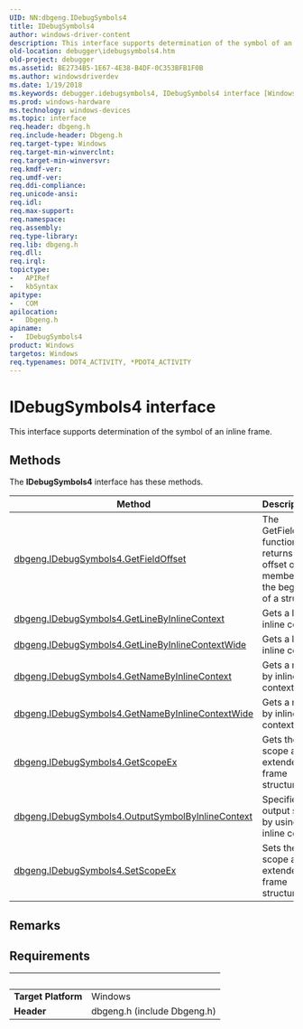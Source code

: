 ```yaml
---
UID: NN:dbgeng.IDebugSymbols4
title: IDebugSymbols4
author: windows-driver-content
description: This interface supports determination of the symbol of an inline frame.
old-location: debugger\idebugsymbols4.htm
old-project: debugger
ms.assetid: BE2734B5-1E67-4E38-B4DF-0C353BFB1F0B
ms.author: windowsdriverdev
ms.date: 1/19/2018
ms.keywords: debugger.idebugsymbols4, IDebugSymbols4 interface [Windows Debugging], IDebugSymbols4 interface [Windows Debugging], described, IDebugSymbols4, dbgeng/IDebugSymbols4
ms.prod: windows-hardware
ms.technology: windows-devices
ms.topic: interface
req.header: dbgeng.h
req.include-header: Dbgeng.h
req.target-type: Windows
req.target-min-winverclnt: 
req.target-min-winversvr: 
req.kmdf-ver: 
req.umdf-ver: 
req.ddi-compliance: 
req.unicode-ansi: 
req.idl: 
req.max-support: 
req.namespace: 
req.assembly: 
req.type-library: 
req.lib: dbgeng.h
req.dll: 
req.irql: 
topictype:
-	APIRef
-	kbSyntax
apitype:
-	COM
apilocation:
-	Dbgeng.h
apiname:
-	IDebugSymbols4
product: Windows
targetos: Windows
req.typenames: DOT4_ACTIVITY, *PDOT4_ACTIVITY
---
```


# IDebugSymbols4 interface

This interface supports determination of the symbol of an inline frame.

## Methods

<p>The <b>IDebugSymbols4</b> interface has these methods.</p>

| Method | Description |
| ---- |:---- |
| [dbgeng.IDebugSymbols4.GetFieldOffset](nf-dbgeng-idebugsymbols4-getfieldoffset.md) | The GetFieldOffset function returns the offset of a member from the beginning of a structure. |
| [dbgeng.IDebugSymbols4.GetLineByInlineContext](nf-dbgeng-idebugsymbols4-getlinebyinlinecontext.md) | Gets a line by inline context. |
| [dbgeng.IDebugSymbols4.GetLineByInlineContextWide](nf-dbgeng-idebugsymbols4-getlinebyinlinecontextwide.md) | Gets a line by inline context. |
| [dbgeng.IDebugSymbols4.GetNameByInlineContext](nf-dbgeng-idebugsymbols4-getnamebyinlinecontext.md) | Gets a name by inline context. |
| [dbgeng.IDebugSymbols4.GetNameByInlineContextWide](nf-dbgeng-idebugsymbols4-getnamebyinlinecontextwide.md) | Gets a name by inline context. |
| [dbgeng.IDebugSymbols4.GetScopeEx](nf-dbgeng-idebugsymbols4-getscopeex.md) | Gets the scope as an extended frame structure. |
| [dbgeng.IDebugSymbols4.OutputSymbolByInlineContext](nf-dbgeng-idebugsymbols4-outputsymbolbyinlinecontext.md) | Specifies an output symbol by using an inline context. |
| [dbgeng.IDebugSymbols4.SetScopeEx](nf-dbgeng-idebugsymbols4-setscopeex.md) | Sets the scope as an extended frame structure. |

## Remarks



## Requirements
| &nbsp; | &nbsp; |
| ---- |:---- |
| **Target Platform** | Windows |
| **Header** | dbgeng.h (include Dbgeng.h) |